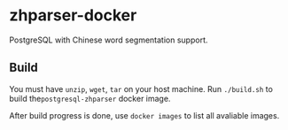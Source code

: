 # zhparser-docker

PostgreSQL with Chinese word segmentation support.

## Build

You must have `unzip`, `wget`, `tar` on your host machine. Run `./build.sh` to build the`postgresql-zhparser` docker image.

After build progress is done, use `docker images` to list all avaliable images. 
